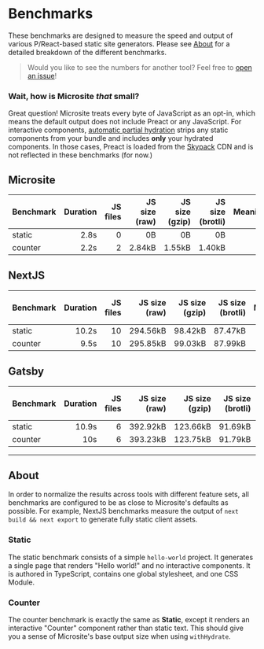 # Benchmarks

These benchmarks are designed to measure the speed and output of various P/React-based static site generators. Please see [About](#about) for a detailed breakdown of the different benchmarks.

> Would you like to see the numbers for another tool? Feel free to [open an issue](https://github.com/natemoo-re/microsite/issues/new)!

### Wait, how is Microsite _that_ small?

Great question! Microsite treats every byte of JavaScript as an opt-in, which means the default output does not include Preact or any JavaScript. For interactive components, [automatic partial hydration](https://github.com/natemoo-re/microsite/blob/main/docs/basic/bundled-javascript.md#automatic-partial-hydration) strips any static components from your bundle and includes **only** your hydrated components. In those cases, Preact is loaded from the [Skypack](https://www.skypack.dev/) CDN and is not reflected in these benchmarks (for now.)

<!-- TABLE -->

## Microsite

| Benchmark | Duration | JS files | JS size (raw) | JS size (gzip) | JS size (brotli) | First Meaningful Paint | Speed Index | First CPU Idle | Time to Interactive |
| :-------- | -------: | -------: | ------------: | -------------: | ---------------: | ---------------------: | ----------: | -------------: | ------------------: |
| static    |     2.8s |        0 |            0B |             0B |               0B |                  0.9 s |       0.9 s |          0.9 s |               0.9 s |
| counter   |     2.2s |        2 |        2.84kB |         1.55kB |           1.40kB |                  1.0 s |       1.0 s |          1.0 s |               1.0 s |

## NextJS

| Benchmark | Duration | JS files | JS size (raw) | JS size (gzip) | JS size (brotli) | First Meaningful Paint | Speed Index | First CPU Idle | Time to Interactive |
| :-------- | -------: | -------: | ------------: | -------------: | ---------------: | ---------------------: | ----------: | -------------: | ------------------: |
| static    |    10.2s |       10 |      294.56kB |        98.42kB |          87.47kB |                  2.5 s |       2.5 s |          2.5 s |               2.5 s |
| counter   |     9.5s |       10 |      295.85kB |        99.03kB |          87.99kB |                  2.5 s |       2.5 s |          2.5 s |               2.5 s |

## Gatsby

| Benchmark | Duration | JS files | JS size (raw) | JS size (gzip) | JS size (brotli) | First Meaningful Paint | Speed Index | First CPU Idle | Time to Interactive |
| :-------- | -------: | -------: | ------------: | -------------: | ---------------: | ---------------------: | ----------: | -------------: | ------------------: |
| static    |    10.9s |        6 |      392.92kB |       123.66kB |          91.69kB |                  2.8 s |       2.8 s |          2.8 s |               2.8 s |
| counter   |      10s |        6 |      393.23kB |       123.75kB |          91.79kB |                  2.8 s |       2.8 s |          2.8 s |               2.8 s |

<!-- ENDTABLE -->

---

## About

In order to normalize the results across tools with different feature sets, all benchmarks are configured to be as close to Microsite's defaults as possible. For example, NextJS benchmarks measure the output of `next build && next export` to generate fully static client assets.

### Static

The static benchmark consists of a simple `hello-world` project. It generates a single page that renders "Hello world!" and no interactive components. It is authored in TypeScript, contains one global stylesheet, and one CSS Module.

### Counter

The counter benchmark is exactly the same as **Static**, except it renders an interactive "Counter" component rather than static text. This should give you a sense of Microsite's base output size when using `withHydrate`.
